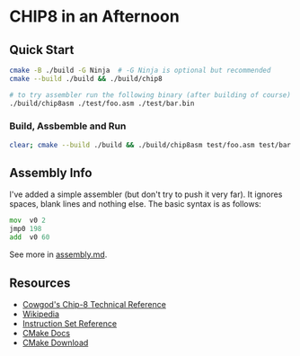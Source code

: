 # CHIP8 in an Afternoon

## Quick Start

```bash
cmake -B ./build -G Ninja  # -G Ninja is optional but recommended
cmake --build ./build && ./build/chip8

# to try assembler run the following binary (after building of course)
./build/chip8asm ./test/foo.asm ./test/bar.bin
```

### Build, Assbemble and Run
```bash
clear; cmake --build ./build && ./build/chip8asm test/foo.asm test/bar.bin > /dev/null && ./build/chip8 test/bar.bin
```

## Assembly Info

I've added a simple assembler (but don't try to push it very far). It ignores spaces, blank lines and nothing else. The basic syntax is as follows:

```asm
mov  v0 2
jmp0 198
add  v0 60
```

See more in [assembly.md](./assembly.md).

## Resources

- [Cowgod's Chip-8 Technical Reference](http://devernay.free.fr/hacks/chip8/C8TECH10.HTM)
- [Wikipedia](https://en.wikipedia.org/wiki/CHIP-8)
- [Instruction Set Reference](https://johnearnest.github.io/Octo/docs/chip8ref.pdf)
- [CMake Docs](https://cmake.org/cmake/help/latest/index.html)
- [CMake Download](https://cmake.org/download/)
